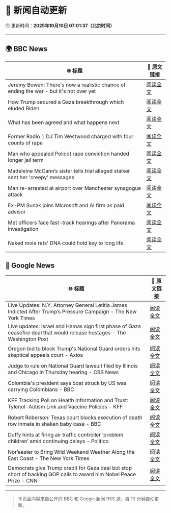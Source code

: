 # 🧠 新闻自动更新

🕒 更新时间：**2025年10月10日 07:01:37（北京时间）**

---

## 🌍 BBC News

| 🌐 标题 | 🔗 原文链接 |
|--------|-------------|
| Jeremy Bowen: There's now a realistic chance of ending the war - but it's not over yet | [阅读全文](https://www.bbc.com/news/articles/cn5q04yr345o?at_medium=RSS&at_campaign=rss) |
| How Trump secured a Gaza breakthrough which eluded Biden | [阅读全文](https://www.bbc.com/news/articles/cj3yke64vp6o?at_medium=RSS&at_campaign=rss) |
| What has been agreed and what happens next | [阅读全文](https://www.bbc.com/news/articles/cvgqx7ygq41o?at_medium=RSS&at_campaign=rss) |
| Former Radio 1 DJ Tim Westwood charged with four counts of rape | [阅读全文](https://www.bbc.com/news/articles/ckge5zrl69xo?at_medium=RSS&at_campaign=rss) |
| Man who appealed Pelicot rape conviction handed longer jail term | [阅读全文](https://www.bbc.com/news/articles/cq65e2jdd3lo?at_medium=RSS&at_campaign=rss) |
| Madeleine McCann’s sister tells trial alleged stalker sent her 'creepy' messages | [阅读全文](https://www.bbc.com/news/articles/cp3vg385jgko?at_medium=RSS&at_campaign=rss) |
| Man re-arrested at airport over Manchester synagogue attack | [阅读全文](https://www.bbc.com/news/articles/cz69q1p6376o?at_medium=RSS&at_campaign=rss) |
| Ex-PM Sunak joins Microsoft and AI firm as paid advisor | [阅读全文](https://www.bbc.com/news/articles/clyqe22pz81o?at_medium=RSS&at_campaign=rss) |
| Met officers face fast-track hearings after Panorama investigation | [阅读全文](https://www.bbc.com/news/articles/c1dqvp1exxxo?at_medium=RSS&at_campaign=rss) |
| Naked mole rats' DNA could hold key to long life | [阅读全文](https://www.bbc.com/news/articles/cz7rxy21lxwo?at_medium=RSS&at_campaign=rss) |

## 📰 Google News

| 🌐 标题 | 🔗 原文链接 |
|--------|-------------|
| Live Updates: N.Y. Attorney General Letitia James Indicted After Trump’s Pressure Campaign - The New York Times | [阅读全文](https://news.google.com/rss/articles/CBMiY0FVX3lxTE1iRW9Na2IzTEQ3eG55OGVYdG0tN09XQnBMakcwanFTb2tkWnRiZWNyU0RKUFRiYk1XeThGd05tOUVYUmJydUVkV2ZGMzZsNk5pMGdfalV3SnA0MGpDdzQtQVNzUQ?oc=5) |
| Live updates: Israel and Hamas sign first phase of Gaza ceasefire deal that would release hostages - The Washington Post | [阅读全文](https://news.google.com/rss/articles/CBMijwFBVV95cUxNZ0thZzJMSDRQMUtNRXUzMVJvLXQ3UVRnVVYwdUNnRXZ4ek5JMzlBVjB1RV9QbkFPc2Vsb0Y4cDNCT2pxV3ctcEtQdXRrWGJVM2VMZXl3S2F5LUZSOHRkQjN3dkVncGtZWjlUV1diaEJYd1c0SmJnVTVjYjg3clhEVWswZ1gzNmJZMS0tbTZZTQ?oc=5) |
| Oregon bid to block Trump's National Guard orders hits skeptical appeals court - Axios | [阅读全文](https://news.google.com/rss/articles/CBMikwFBVV95cUxOX1V2UE9nZXZoWEphbE9SaG5UMGR3OUdnM251UnVRUElrdzRQMjhjSWlGTDJWTnU0TnhvRV9uVUoxYldxQURKcXpMcEdWUmdTbDhTMTZ6Z2tBUmdQdC0tTk15Tzd0QUhXT1ZNRVNLajFkSDJLZ19kbENKcEd2RHhWbTF5WVJ1YTJET1Q5ZU9kTS1oQnM?oc=5) |
| Judge to rule on National Guard lawsuit filed by Illinois and Chicago in Thursday hearing - CBS News | [阅读全文](https://news.google.com/rss/articles/CBMimAFBVV95cUxPVm5wYS05Zkp5MFEyR19EdTRrRlpSYnlXV2hjSFdNb0ppandmYmdma0lHYm1ITE1zam1DdWx2NFFEZFVlb2hhdHdFZGh6Y3JNbGUyTm8xZHRIcXlqR0tCNm04dXYwTWVwT3JwY09nSkIyZkNwS24xUGZ5MFN3SWs4cEJXRnRHMjVjTWxncUNSNzAtMEhqN3BQZA?oc=5) |
| Colombia's president says boat struck by US was carrying Colombians - BBC | [阅读全文](https://news.google.com/rss/articles/CBMiWkFVX3lxTE5oWmFsUXF4c1UtRURoa1V5ZnBrZXpqT01OUHhIYVJjd19jOVd5TFprb1k5OVlFT0FOZWtaOGUwZU4yY0lUSnJLQVlmOFpMYXc3SGV1VFlDQUZJUdIBX0FVX3lxTE5LSVV4dDdBSEUyLVdhLXpFTlNNTnd2RFE0MEVGQU8yZjdVM3lUQjZwT3pBLUlERThybmhyeGxGQXUtWDNjeXNyaEF6bHlnM1FycTF1b21fTVFwTmhvSWM0?oc=5) |
| KFF Tracking Poll on Health Information and Trust: Tylenol-Autism Link and Vaccine Policies - KFF | [阅读全文](https://news.google.com/rss/articles/CBMixAFBVV95cUxORW9UTXpjVFZWb1J0UkJ5X1pFMG8tTENLdkpzb0VsUkFSOHVpdHE0bERiX21vXzlDZk9xVnNtbndWR3Z4T192LXhka2FkY1RJa0JfNVM4TUJYaXFLalZnY0RNcGF2V1l1VnVoSmN1VjlQc3cxbVZxX0ZSMWVjYm9qRGIyQUh6ZEJrbVQ0bHdZY2g4TTJ3UkhqeTM2cjduNWNGUTVHVkhIaWdNV1BfRHBuVlowejVjaVA1WXphVTNqVk9teW9N?oc=5) |
| Robert Roberson: Texas court blocks execution of death row inmate in shaken baby case - BBC | [阅读全文](https://news.google.com/rss/articles/CBMiWkFVX3lxTFBVOGtqZmdiXzViZnRxZjdJYXdQRzVmbFpIVHRUUlhaWHhHOXRWdFA4Q2N0U0VXcHhuTWVoRjVZeEpodENFb2xtR3p0bV9VU3pTSzd2VlVEd1FaUdIBX0FVX3lxTE9NNThxaTJSYUxIalVHVk1pdm5NMUc3Qzg4Ml9zLUs5bWVrdVRSbnFpR0hjcWlsZ3M2Q3RTNVlTQzNhTXpfay1JeXhwMWt1OUVMaWIwbDNIU3N6MmkxX2o0?oc=5) |
| Duffy hints at firing air traffic controller ‘problem children’ amid continuing delays - Politico | [阅读全文](https://news.google.com/rss/articles/CBMilwFBVV95cUxQMXhCcmQ5M1JtYUFwWEQ2bVdnN2xPSWhyT09zUUpzMkI1OVdKTVJSMEV0dXh1d1NndVRTM0FMUy1oWmJWaEZHWGIzNHVFMDlDRlZsQVFCSHFhNzVPLVJuQTN6aGJBRVZabjQ3dEZtaUEwODVRajU3TE84Uy10RVlWOHNlUjV4NTJEVmFCN2NrRzducWV1X204?oc=5) |
| Nor’easter to Bring Wild Weekend Weather Along the East Coast - The New York Times | [阅读全文](https://news.google.com/rss/articles/CBMijwFBVV95cUxPdXZvQU5xOGNlZHUxUGVqZEFlTkM4MmhPQURsVEtxNWZnVkdxZ0dGLVBIWlNQb0NRZ1lNSUVTcWU1eG1lUW1lWk1LcElJdFhBakp6N1E4dlJNNE1JTDJVSVplb3k5YXgtYzROWElPQktUNWVZNDI4dVJEWkgwV3FWeGdTQ0Z4Z3FUZV9saUd2VQ?oc=5) |
| Democrats give Trump credit for Gaza deal but stop short of backing GOP calls to award him Nobel Peace Prize - CNN | [阅读全文](https://news.google.com/rss/articles/CBMilAFBVV95cUxOM2VxYUFhanZGajFRZERSRE9FM1pRV2phelEyWHozSlZMazAwSVBGenhxOVJOdTFoSVBqZ2dxLTNtODF0NjhIMFJZTE1YWnpTdVVSLU85UzFjemJGaDUwZ21xdU1YLXIyTXFaTmwzU1lXajNYQzktRjJEaWt1aFZOSW5pejVzUHdxcUNuNGNTN09JY3kt?oc=5) |

---
> 本页面内容来自公开的 BBC 和 Google 新闻 RSS 源，每 10 分钟自动更新。